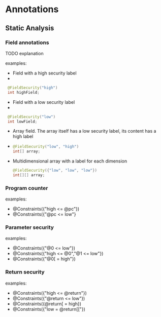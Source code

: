 Annotations
===========

Static Analysis
---------------

### Field annotations
TODO explanation

examples:
* Field with a high security label
* 
 ```java
  @FieldSecurity("high")
  int highField;
  ```
  
* Field with a low security label
* 
 ```java
  @FieldSecurity("low")
  int lowField;
  ```
  
* Array field. The array itself has a low security label, its content has a high label
* 
  ```java
  @FieldSecurity("low", "high")
  int[] array;
  ```
  
* Multidimensional array with a label for each dimension

  ```java
  @FieldSecurity({"low", "low", "low"})
  int[][] array;
  ```
  
### Program counter

examples:
* @Constraints({"high <= @pc"})
* @Constraints({"@pc <= low"}

### Parameter security
examples:
* @Constraints({"@0 <= low"})
* @Constraints({"high <= @0","@1 <= low"})
* @Constraints({"@0[ = high"})


### Return security
examples:
* @Constraints({"high <= @return"})
* @Constraints({"@return <= low"})
* @Constraints({@return[ = high})
* @Constraints({"low = @return[["})
